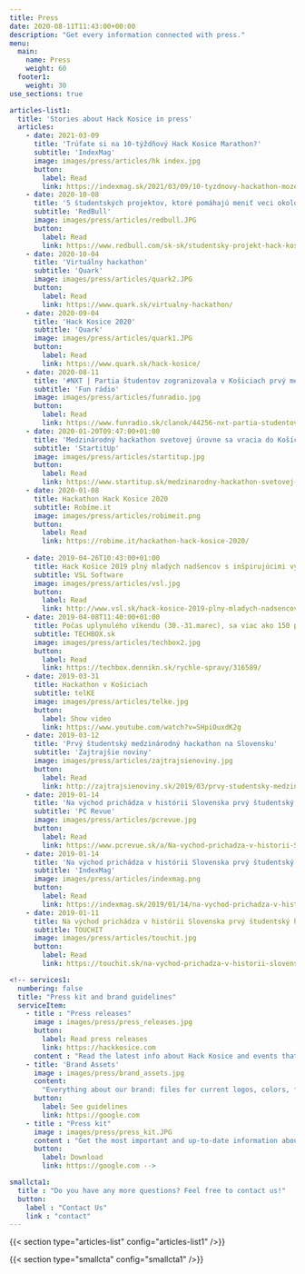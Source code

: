 ```yaml
---
title: Press
date: 2020-08-11T11:43:00+00:00
description: "Get every information connected with press."
menu:
  main:
    name: Press
    weight: 60
  footer1:
    weight: 30
use_sections: true

articles-list1:
  title: 'Stories about Hack Kosice in press'
  articles:
    - date: 2021-03-09
      title: 'Trúfate si na 10-týždňový Hack Kosice Marathon?'
      subtitle: 'IndexMag'
      image: images/press/articles/hk index.jpg
      button: 
        label: Read
        link: https://indexmag.sk/2021/03/09/10-tyzdnovy-hackathon-mozete-zazit-aj-v-kosiciach-hack-kosice/
    - date: 2020-10-08
      title: '5 študentských projektov, ktoré pomáhajú meniť veci okolo nás k lepšiemu'
      subtitle: 'RedBull'
      image: images/press/articles/redbull.JPG
      button: 
        label: Read
        link: https://www.redbull.com/sk-sk/studentsky-projekt-hack-kosice-red-bull-basement-startup
    - date: 2020-10-04
      title: 'Virtuálny hackathon'
      subtitle: 'Quark'
      image: images/press/articles/quark2.JPG
      button: 
        label: Read
        link: https://www.quark.sk/virtualny-hackathon/
    - date: 2020-09-04
      title: 'Hack Kosice 2020'
      subtitle: 'Quark'
      image: images/press/articles/quark1.JPG
      button: 
        label: Read
        link: https://www.quark.sk/hack-kosice/
    - date: 2020-08-11
      title: '#NXT | Partia študentov zogranizovala v Košiciach prvý medzinárodný hackathon, tento rok chystajú jeho prvú hybridnú verziu v strednej Európe'
      subtitle: 'Fun rádio'
      image: images/press/articles/funradio.jpg
      button: 
        label: Read
        link: https://www.funradio.sk/clanok/44256-nxt-partia-studentov-zogranizovala-v-kosiciach-prvy-medzinarodny-hackathon-tento-rok-chystaju-jeho-prvu-hybridnu-verziu-v-strednej-europe/
    - date: 2020-01-20T09:47:00+01:00
      title: 'Medzinárodný hackathon svetovej úrovne sa vracia do Košíc'
      subtitle: 'StartitUp'
      image: images/press/articles/startitup.jpg
      button: 
        label: Read
        link: https://www.startitup.sk/medzinarodny-hackathon-svetovej-urovne-sa-vracia-do-kosic/
    - date: 2020-01-08
      title: Hackathon Hack Kosice 2020
      subtitle: Robíme.it
      image: images/press/articles/robimeit.png
      button:
        label: Read
        link: https://robime.it/hackathon-hack-kosice-2020/
    
    - date: 2019-04-26T10:43:00+01:00
      title: Hack Košice 2019 plný mladých nadšencov s inšpirujúcimi výsledkami
      subtitle: VSL Software
      image: images/press/articles/vsl.jpg
      button:
        label: Read
        link: http://www.vsl.sk/hack-kosice-2019-plny-mladych-nadsencov-s-inspirujucimi-vysledkami/
    - date: 2019-04-08T11:40:00+01:00
      title: Počas uplynulého víkendu (30.-31.marec), sa viac ako 150 programátorov...
      subtitle: TECHBOX.sk
      image: images/press/articles/techbox2.jpg
      button:
        label: Read
        link: https://techbox.dennikn.sk/rychle-spravy/316589/
    - date: 2019-03-31
      title: Hackathon v Košiciach
      subtitle: telKE
      image: images/press/articles/telke.jpg
      button:
        label: Show video
        link: https://www.youtube.com/watch?v=SHpiOuxdK2g
    - date: 2019-03-12
      title: 'Prvý študentský medzinárodný hackathon na Slovensku'
      subtitle: 'Zajtrajšie noviny'
      image: images/press/articles/zajtrajsienoviny.jpg
      button: 
        label: Read
        link: http://zajtrajsienoviny.sk/2019/03/prvy-studentsky-medzinarodny-hackathon-na-slovensku/
    - date: 2019-01-14
      title: 'Na východ prichádza v histórii Slovenska prvý študentský hackathon najvyššej svetovej úrovne'
      subtitle: 'PC Revue'
      image: images/press/articles/pcrevue.jpg
      button: 
        label: Read
        link: https://www.pcrevue.sk/a/Na-vychod-prichadza-v-historii-Slovenska-prvy-studentsky-hackathon-najvyssej-svetovej-urovne
    - date: 2019-01-14
      title: 'Na východ prichádza v histórii Slovenska prvý študentský hackathon najvyššej svetovej úrovne'
      subtitle: 'IndexMag'
      image: images/press/articles/indexmag.png
      button: 
        label: Read
        link: https://indexmag.sk/2019/01/14/na-vychod-prichadza-v-historii-slovenska-prvy-studentsky-hackathon-najvyssej-svetovej-urovne/
    - date: 2019-01-11
      title: Na východ prichádza v histórii Slovenska prvý študentský hackathon najvyššej svetovej úrovne
      subtitle: TOUCHIT
      image: images/press/articles/touchit.jpg
      button:
        label: Read
        link: https://touchit.sk/na-vychod-prichadza-v-historii-slovenska-prvy-studentsky-hackathon-najvyssej-svetovej-urovne/212972

<!-- services1:
  numbering: false
  title: "Press kit and brand guidelines"
  serviceItem:
    - title : "Press releases"
      image : images/press/press_releases.jpg
      button:
        label: Read press releases
        link: https://hackkosice.com
      content : "Read the latest info about Hack Kosice and events that we organised straight from us."
    - title: 'Brand Assets'
      image : images/press/brand_assets.jpg
      content:
        "Everything about our brand: files for current logos, colors, fonts and overal brand guidelines."
      button: 
        label: See guidelines
        link: https://google.com
    - title : "Press kit"
      image : images/press/press_kit.JPG
      content : "Get the most important and up-to-date information about Hack Kosice and our activities in one convenient download."
      button: 
        label: Download
        link: https://google.com -->

smallcta1:
  title : "Do you have any more questions? Feel free to contact us!"
  button:
    label : "Contact Us"
    link : "contact"
---
```


{{< section type="articles-list" config="articles-list1" />}}

<!--{{< section type="services" config="services1" />}}-->

{{< section type="smallcta" config="smallcta1" />}}

